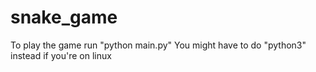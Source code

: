 # snake_game
To play the game run "python main.py"
You might have to do "python3" instead if you're on linux
